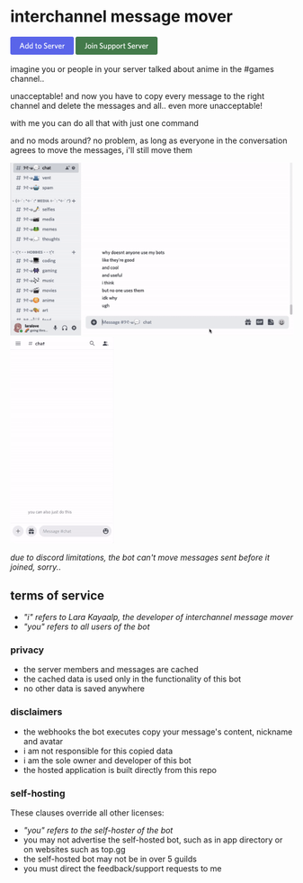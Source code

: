 # interchannel message mover

[<img src="img/add_to_server_badge.png" height="32"/>]
[<img src="img/join_support_server_badge.png" height="32"/>]

[<img src="img/add_to_server_badge.png" height="32"/>]: https://discord.com/api/oauth2/authorize?client_id=925836652558057552&permissions=536882176&scope=bot%20applications.commands
[<img src="img/join_support_server_badge.png" height="32"/>]: https://https://discord.gg/6vAzfFj8xG

imagine you or people in your server talked about anime in the #games channel..

unacceptable! and now you have to copy every message to the right channel and
delete the messages and all.. even more unacceptable!

with me you can do all that with just one command

and no mods around? no problem, as long as everyone in the conversation agrees
to move the messages, i'll still move them

![example](img/example.gif) ![example](img/example_message_command.gif)

*due to discord limitations, the bot can't move messages sent before it joined, sorry..*

## terms of service

- *"i" refers to Lara Kayaalp, the developer of interchannel message mover*
- *"you" refers to all users of the bot*

### privacy

- the server members and messages are cached
- the cached data is used only in the functionality of this bot
- no other data is saved anywhere

### disclaimers

- the webhooks the bot executes copy your message's content, nickname and avatar
- i am not responsible for this copied data
- i am the sole owner and developer of this bot
- the hosted application is built directly from this repo

### self-hosting

These clauses override all other licenses:

- *"you" refers to the self-hoster of the bot*
- you may not advertise the self-hosted bot, such as in app directory or on websites such as top.gg
- the self-hosted bot may not be in over 5 guilds
- you must direct the feedback/support requests to me
